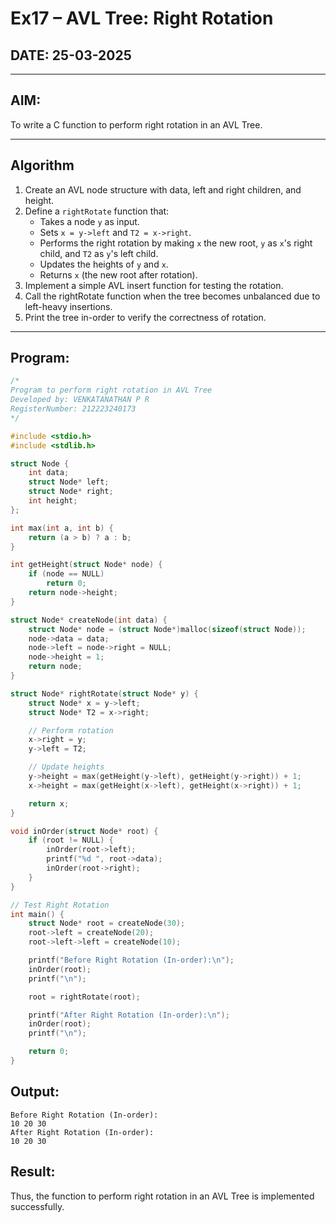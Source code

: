 # Ex17 – AVL Tree: Right Rotation

## DATE: 25-03-2025

---

## AIM:
To write a C function to perform right rotation in an AVL Tree.

---

## Algorithm

1. Create an AVL node structure with data, left and right children, and height.
2. Define a `rightRotate` function that:
   - Takes a node `y` as input.
   - Sets `x = y->left` and `T2 = x->right`.
   - Performs the right rotation by making `x` the new root, `y` as `x`'s right child, and `T2` as `y`'s left child.
   - Updates the heights of `y` and `x`.
   - Returns `x` (the new root after rotation).
3. Implement a simple AVL insert function for testing the rotation.
4. Call the rightRotate function when the tree becomes unbalanced due to left-heavy insertions.
5. Print the tree in-order to verify the correctness of rotation.

---

## Program:

```c
/*
Program to perform right rotation in AVL Tree
Developed by: VENKATANATHAN P R
RegisterNumber: 212223240173
*/

#include <stdio.h>
#include <stdlib.h>

struct Node {
    int data;
    struct Node* left;
    struct Node* right;
    int height;
};

int max(int a, int b) {
    return (a > b) ? a : b;
}

int getHeight(struct Node* node) {
    if (node == NULL)
        return 0;
    return node->height;
}

struct Node* createNode(int data) {
    struct Node* node = (struct Node*)malloc(sizeof(struct Node));
    node->data = data;
    node->left = node->right = NULL;
    node->height = 1;
    return node;
}

struct Node* rightRotate(struct Node* y) {
    struct Node* x = y->left;
    struct Node* T2 = x->right;

    // Perform rotation
    x->right = y;
    y->left = T2;

    // Update heights
    y->height = max(getHeight(y->left), getHeight(y->right)) + 1;
    x->height = max(getHeight(x->left), getHeight(x->right)) + 1;

    return x;
}

void inOrder(struct Node* root) {
    if (root != NULL) {
        inOrder(root->left);
        printf("%d ", root->data);
        inOrder(root->right);
    }
}

// Test Right Rotation
int main() {
    struct Node* root = createNode(30);
    root->left = createNode(20);
    root->left->left = createNode(10);

    printf("Before Right Rotation (In-order):\n");
    inOrder(root);
    printf("\n");

    root = rightRotate(root);

    printf("After Right Rotation (In-order):\n");
    inOrder(root);
    printf("\n");

    return 0;
}
```
## Output:
```
Before Right Rotation (In-order):
10 20 30 
After Right Rotation (In-order):
10 20 30 
```
## Result:
Thus, the function to perform right rotation in an AVL Tree is implemented successfully.
